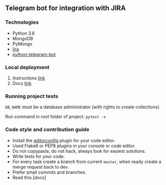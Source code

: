## Telegram bot for integration with JIRA

### Technologies
- Python 3.6
- MongoDB
- PyMongo
- [jira](https://github.com/pycontribs/jira)
- [python-telegram-bot](https://github.com/python-telegram-bot/python-telegram-bot)


### Local deployment
1. Instructions [link](docs/instruction.md)
3. Docs [link](docs)

### Running project tests

`DB_NAME` must be a database administrator (with rights to create collections)

Run command in root folder of project: `pytest -v`

### Code style and contribution guide
- Install the [editorconfig](http://editorconfig.org/) plugin for your code editor.
- Used Flake8 or PEP8 plugins in your console or code editor.
- Do not copypaste, do not hack, always look for easiest solutions.
- Write tests for your code.
- For every task create a branch from current `master`, when ready create a merge request back to dev.
- Prefer small commits and branches.
- Read this [docs]
